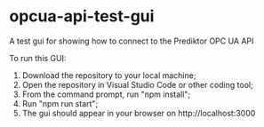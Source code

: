 # opcua-api-test-gui
A test gui for showing how to connect to the Prediktor OPC UA API

To run this GUI:
1. Download the repository to your local machine;
2. Open the repository in Visual Studio Code or other coding tool;
3. From the command prompt, run "npm install";
4. Run "npm run start";
5. The gui should appear in your browser on http://localhost:3000
